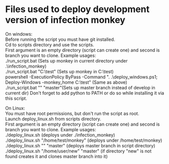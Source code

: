 # Files used to deploy development version of infection monkey
On windows:<br>
Before running the script you must have git installed.<br>
Cd to scripts directory and use the scripts.<br>
First argument is an empty directory (script can create one) and second is branch you want to clone.
Example usages:<br>
./run_script.bat (Sets up monkey in current directory under .\infection_monkey)<br>
./run_script.bat "C:\test" (Sets up monkey in C:\test)<br>
powershell -ExecutionPolicy ByPass -Command ". .\deploy_windows.ps1; Deploy-Windows -monkey_home C:\test" (Same as above)<br>
./run_script.bat "" "master"(Sets up master branch instead of develop in current dir)
Don't forget to add python to PATH or do so while installing it via this script.<br>

On Linux:<br>
You must have root permissions, but don't run the script as root.<br>
Launch deploy_linux.sh from scripts directory.<br>
First argument is an empty directory (script can create one) and second is branch you want to clone.
Example usages:<br>
./deploy_linux.sh (deploys under ./infection_monkey)<br>
./deploy_linux.sh "/home/test/monkey" (deploys under /home/test/monkey)<br>
./deploy_linux.sh "" "master" (deploys master branch in script directory)<br>
./deploy_linux.sh "/home/user/new" "master" (if directory "new" is not found creates it and clones master branch into it)<br>